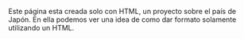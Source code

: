 Este página esta creada solo con HTML, un proyecto sobre el país de Japón.
En ella podemos ver una idea de como dar formato solamente utilizando un HTML.